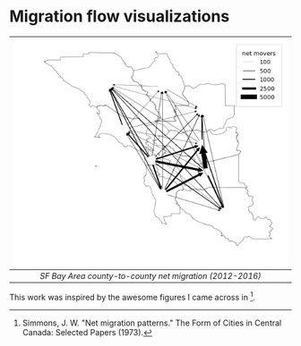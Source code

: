 # Migration flow visualizations

| ![](/images/sfbay_net_migration.png) |
|:--:|
| *SF Bay Area county-to-county net migration (2012-2016)* |

This work was inspired by the awesome figures I came across in [^1].

[^1]: Simmons, J. W. "Net migration patterns." The Form of Cities in Central Canada: Selected Papers (1973).
